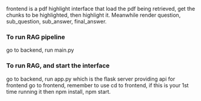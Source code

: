 frontend is a pdf highlight interface that load the pdf being retrieved, get the chunks to be highlighted, then highlight it. Meanwhile render question, sub_question, sub_answer, final_answer.

### To run RAG pipeline
go to backend, run main.py

### To run RAG, and start the interface
go to backend, run app.py which is the flask server providing api for frontend
go to frontend, remember to use cd to frontend, if this is your 1st time running it then npm install, npm start.